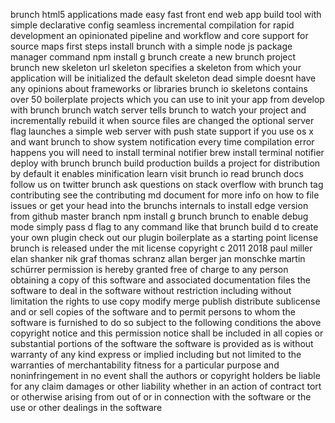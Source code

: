 brunch html5 applications made easy fast front end web app build tool with simple declarative config seamless incremental compilation for rapid development an opinionated pipeline and workflow and core support for source maps first steps install brunch with a simple node js package manager command npm install g brunch create a new brunch project brunch new skeleton url skeleton specifies a skeleton from which your application will be initialized the default skeleton dead simple doesnt have any opinions about frameworks or libraries brunch io skeletons contains over 50 boilerplate projects which you can use to init your app from develop with brunch brunch watch server tells brunch to watch your project and incrementally rebuild it when source files are changed the optional server flag launches a simple web server with push state support if you use os x and want brunch to show system notification every time compilation error happens you will need to install terminal notifier brew install terminal notifier deploy with brunch brunch build production builds a project for distribution by default it enables minification learn visit brunch io read brunch docs follow us on twitter brunch ask questions on stack overflow with brunch tag contributing see the contributing md document for more info on how to file issues or get your head into the brunchs internals to install edge version from github master branch npm install g brunch brunch to enable debug mode simply pass d flag to any command like that brunch build d to create your own plugin check out our plugin boilerplate as a starting point license brunch is released under the mit license copyright c 2011 2018 paul miller elan shanker nik graf thomas schranz allan berger jan monschke martin schürrer permission is hereby granted free of charge to any person obtaining a copy of this software and associated documentation files the software to deal in the software without restriction including without limitation the rights to use copy modify merge publish distribute sublicense and or sell copies of the software and to permit persons to whom the software is furnished to do so subject to the following conditions the above copyright notice and this permission notice shall be included in all copies or substantial portions of the software the software is provided as is without warranty of any kind express or implied including but not limited to the warranties of merchantability fitness for a particular purpose and noninfringement in no event shall the authors or copyright holders be liable for any claim damages or other liability whether in an action of contract tort or otherwise arising from out of or in connection with the software or the use or other dealings in the software
